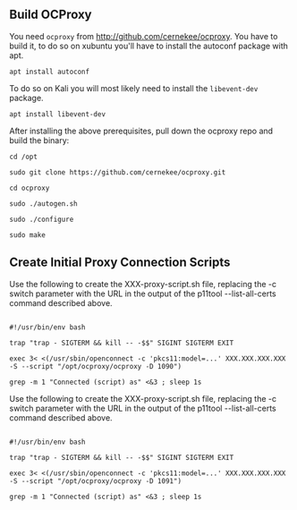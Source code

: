 ## Build OCProxy

You need `ocproxy` from http://github.com/cernekee/ocproxy. You have to build it, to do so on xubuntu you'll have to install the autoconf package with apt. 

`apt install autoconf`

To do so on Kali you will most likely need to install the `libevent-dev` package.

`apt install libevent-dev`

After installing the above prerequisites, pull down the ocproxy repo and build the binary:

```
cd /opt

sudo git clone https://github.com/cernekee/ocproxy.git

cd ocproxy

sudo ./autogen.sh

sudo ./configure

sudo make
```

## Create Initial Proxy Connection Scripts

Use the following to create the XXX-proxy-script.sh file, replacing the -c switch parameter with the URL in the output of the p11tool --list-all-certs command described above.

```

#!/usr/bin/env bash

trap "trap - SIGTERM && kill -- -$$" SIGINT SIGTERM EXIT

exec 3< <(/usr/sbin/openconnect -c 'pkcs11:model=...' XXX.XXX.XXX.XXX -S --script "/opt/ocproxy/ocproxy -D 1090")

grep -m 1 "Connected (script) as" <&3 ; sleep 1s

```

Use the following to create the XXX-proxy-script.sh file, replacing the -c switch parameter with the URL in the output of the p11tool --list-all-certs command described above.

```

#!/usr/bin/env bash

trap "trap - SIGTERM && kill -- -$$" SIGINT SIGTERM EXIT

exec 3< <(/usr/sbin/openconnect -c 'pkcs11:model=...' XXX.XXX.XXX.XXX -S --script "/opt/ocproxy/ocproxy -D 1091")

grep -m 1 "Connected (script) as" <&3 ; sleep 1s

```
